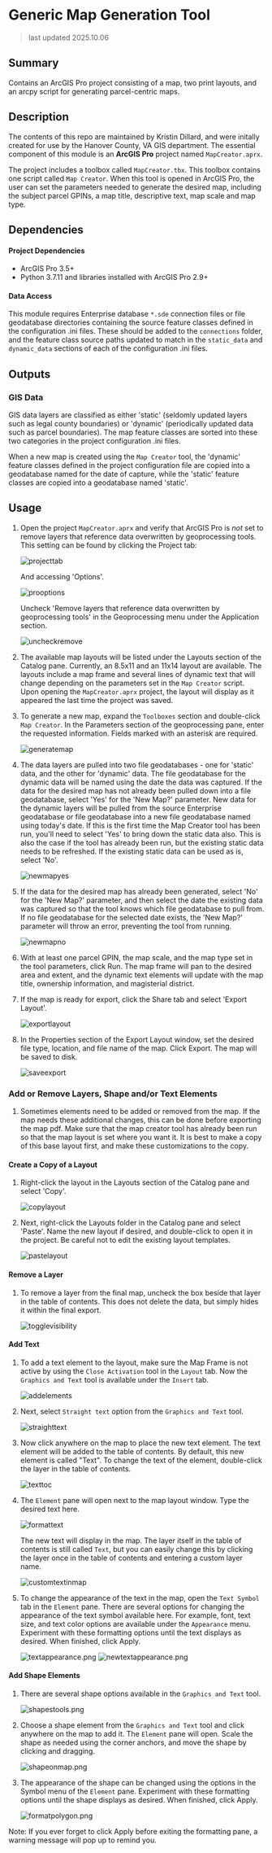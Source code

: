 # Generic Map Generation Tool

> last updated 2025.10.06


## Summary
Contains an ArcGIS Pro project consisting of a map, two print layouts, and an arcpy script for generating parcel-centric maps.


## Description
The contents of this repo are maintained by Kristin Dillard, and were initally created for use by the Hanover County, VA GIS department. The essential component of this module is an **ArcGIS Pro** project named `MapCreator.aprx`. 

The project includes a toolbox called `MapCreator.tbx`. This toolbox contains one script called `Map Creator`. When this tool is opened in ArcGIS Pro, the user can set the parameters needed to generate the desired map, including the subject parcel GPINs, a map title, descriptive text, map scale and map type.

## Dependencies

#### Project Dependencies
 - ArcGIS Pro 3.5+
 - Python 3.7.11 and libraries installed with ArcGIS Pro 2.9+

#### Data Access
This module requires Enterprise database `*.sde` connection files or file geodatabase directories containing the source feature classes defined in the configuration .ini files. These should be added to the `connections` folder, and the feature class source paths updated to match in the `static_data` and `dynamic_data` sections of each of the configuration .ini files.

## Outputs

### GIS Data
GIS data layers are classified as either 'static' (seldomly updated layers such as legal county boundaries) or 'dynamic' (periodically updated data such as parcel boundaries).
The map feature classes are sorted into these two categories in the project configuration .ini files.

When a new map is created using the `Map Creator` tool, the 'dynamic' feature classes defined in the project configuration file are copied into a geodatabase named for the date of capture, while the 'static' feature classes are copied into a geodatabase named 'static'.


## Usage

1. Open the project `MapCreator.aprx` and verify that ArcGIS Pro is *not* set to remove layers that reference data overwritten by geoprocessing tools. This setting can be found by clicking the Project tab:

    ![projecttab](images/projecttab.png)

    And accessing 'Options'.

    ![prooptions](images/prooptions.png)

    Uncheck 'Remove layers that reference data overwritten by geoprocessing tools' in the Geoprocessing menu under the Application section.

    ![uncheckremove](images/uncheckremove.png)

2. The available map layouts will be listed under the Layouts section of the Catalog pane. Currently, an 8.5x11 and an 11x14 layout are available. The layouts include a map frame and several lines of dynamic text that will change depending on the parameters set in the `Map Creator` script. Upon opening the `MapCreator.aprx` project, the layout will display as it appeared the last time the project was saved.

3. To generate a new map, expand the `Toolboxes` section and double-click `Map Creator`. In the Parameters section of the geoprocessing pane, enter the requested information. Fields marked with an asterisk are required.

    ![generatemap](images/generatemap.png)

4. The data layers are pulled into two file geodatabases - one for 'static' data, and the other for 'dynamic' data. The file geodatabase for the dynamic data will be named using the date the data was captured. If the data for the desired map has not already been pulled down into a file geodatabase, select 'Yes' for the 'New Map?' parameter. New data for the dynamic layers will be pulled from the source Enterprise geodatabase or file geodatabase into a new file geodatabase named using today's date. If this is the first time the Map Creator tool has been run, you'll need to select 'Yes' to bring down the static data also. This is also the case if the tool has already been run, but the existing static data needs to be refreshed. If the existing static data can be used as is, select 'No'.
    
    ![newmapyes](images/newmapyes.png)

5. If the data for the desired map has already been generated, select 'No' for the 'New Map?' parameter, and then select the date the existing data was captured so that the tool knows which file geodatabase to pull from. If no file geodatabase for the selected date exists, the 'New Map?' parameter will throw an error, preventing the tool from running.
    
    ![newmapno](images/newmapno.png)

6. With at least one parcel GPIN, the map scale, and the map type set in the tool parameters, click Run. The map frame will pan to the desired area and extent, and the dynamic text elements will update with the map title, ownership information, and magisterial district.

7. If the map is ready for export, click the Share tab and select 'Export Layout'.

    ![exportlayout](images/exportlayout.png)

8. In the Properties section of the Export Layout window, set the desired file type, location, and file name of the map. Click Export. The map will be saved to disk.

    ![saveexport](images/saveexport.png)

### Add or Remove Layers, Shape and/or Text Elements
1. Sometimes elements need to be added or removed from the map. If the map needs these additional changes, this can be done before exporting the map pdf. Make sure that the map creator tool has already been run so that the map layout is set where you want it. It is best to make a copy of this base layout first, and make these customizations to the copy.  

#### Create a Copy of a Layout
1. Right-click the layout in the Layouts section of the Catalog pane and select 'Copy'.
    
    ![copylayout](images/copylayout.png)

2. Next, right-click the Layouts folder in the Catalog pane and select 'Paste'. Name the new layout if desired, and double-click to open it in the project. Be careful not to edit the existing layout templates.

    ![pastelayout](images/pastelayout.png)



#### Remove a Layer
1. To remove a layer from the final map, uncheck the box beside that layer in the table of contents. This does not delete the data, but simply hides it within the final export. <p>
    
    ![togglevisibility](images/togglevisibility.png)

#### Add Text
1. To add a text element to the layout, make sure the Map Frame is not active by using the `Close Activation` tool in the `Layout` tab. Now the `Graphics and Text` tool is available under the `Insert` tab.

    ![addelements](images/addelements.png) 

2. Next, select `Straight text` option from the `Graphics and Text` tool.

    ![straighttext](images/straighttext.png)

3. Now click anywhere on the map to place the new text element. The text element will be added to the table of contents. By default, this new element is called "Text". To change the text of the element, double-click the layer in the table of contents.

    ![texttoc](images/texttoc.png)

4. The `Element` pane will open next to the map layout window. Type the desired text here.

    ![formattext](images/formattext.png)

    The new text will display in the map. The layer itself in the table of contents is still called `Text`, but you can easily change this by clicking the layer once in the table of contents and entering a custom layer name.
    
    ![customtextinmap](images/customtextinmap.png)

5. To change the appearance of the text in the map, open the `Text Symbol` tab in the `Element` pane. There are several options for changing the appearance of the text symbol available here.  For example, font, text size, and text color options are available under the `Appearance` menu. Experiment with these formatting options until the text displays as desired. When finished, click Apply.
    
    ![textappearance.png](images/textappearance.png)
    ![newtextappearance.png](images/newtextappearance.png)

#### Add Shape Elements
1. There are several shape options available in the `Graphics and Text` tool. 

    ![shapestools.png](images/shapestools.png)

2. Choose a shape element from the `Graphics and Text` tool and click anywhere on the map to add it. The `Element` pane will open. Scale the shape as needed using the corner anchors, and move the shape by clicking and dragging.

    ![shapeonmap.png](images/shapeonmap.png)

3. The appearance of the shape can be changed using the options in the Symbol menu of the `Element` pane. Experiment with these formatting options until the shape displays as desired. When finished, click Apply.

    ![formatpolygon.png](images/formatpolygon.png)

Note: If you ever forget to click Apply before exiting the formatting pane, a warning message will pop up to remind you.
